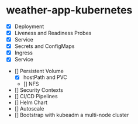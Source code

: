 # weather-app-kubernetes

- [x] Deployment
- [x] Liveness and Readiness Probes 
- [x] Service
- [x] Secrets and ConfigMaps
- [x] Ingress
- [x] Service
- [] Persistent Volume
    - [X] hostPath and PVC
    - [] NFS
- [] Security Contexts
- [] CI/CD Pipelines
- [] Helm Chart
- [] Autoscale
- [] Bootstrap with kubeadm a multi-node cluster
